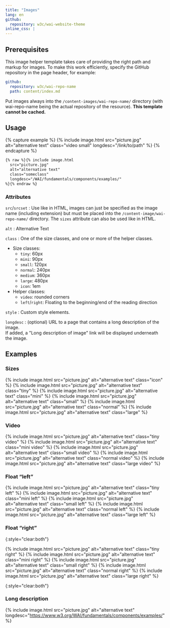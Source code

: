 ```yaml
---
title: "Images"
lang: en
github:
  repository: w3c/wai-website-theme
inline_css: |
---
```


## Prerequisites

This image helper template takes care of providing the right path and markup for images. To make this work efficiently, specify the GitHub repository in the page header, for example:

```yaml
github:
  repository: w3c/wai-repo-name
  path: content/index.md
```

Put images always into the `/content-images/wai-repo-name/` directory (with wai-repo-name being the actual repository of the resource). **This template cannot be cached.**

## Usage

{% capture example %}
{% include image.html src="picture.jpg" alt="alternative text" class="video small" longdesc="/link/to/path" %}
{% endcapture %}

```md
{% raw %}{% include image.html
  src="picture.jpg"
  alt="alternative text"
  class="someclass"
  longdesc="/WAI/fundamentals/components/examples/"
%}{% endraw %}
```

### Attributes

`src`/`srcset`
: Use like in HTML, images can just be specified as the image name (including extension) but must be placed into the `/content-image/wai-repo-name/` directory. The `sizes` attribute can also be used like in HTML.

`alt`
: Alternative Text

`class`
: One of the size classes, and one or more of the helper classes.
  - Size classes:
    + `tiny`: 60px
    + `mini`: 90px
    + `small`: 120px
    + `normal`: 240px
    + `medium`: 360px
    + `large`: 480px
    + `icon`: 1em
  - Helper classes:
    + `video`: rounded corners
    + `left`/`right`: Floating to the beginning/end of the reading direction

`style`
: Custom style elements.

`longdesc`
: (optional) URL to a page that contains a long description of the image.\
If added, a "Long description of image" link will be displayed underneath the image.


## Examples

### Sizes

{% include image.html src="picture.jpg" alt="alternative text" class="icon" %}
{% include image.html src="picture.jpg" alt="alternative text" class="tiny" %}
{% include image.html src="picture.jpg" alt="alternative text" class="mini" %}
{% include image.html src="picture.jpg" alt="alternative text" class="small" %}
{% include image.html src="picture.jpg" alt="alternative text" class="normal" %}
{% include image.html src="picture.jpg" alt="alternative text" class="large" %}

### Video

{% include image.html src="picture.jpg" alt="alternative text" class="tiny video" %}
{% include image.html src="picture.jpg" alt="alternative text" class="mini video" %}
{% include image.html src="picture.jpg" alt="alternative text" class="small video" %}
{% include image.html src="picture.jpg" alt="alternative text" class="normal video" %}
{% include image.html src="picture.jpg" alt="alternative text" class="large video" %}

### Float “left”

{% include image.html src="picture.jpg" alt="alternative text" class="tiny left" %}
{% include image.html src="picture.jpg" alt="alternative text" class="mini left" %}
{% include image.html src="picture.jpg" alt="alternative text" class="small left" %}
{% include image.html src="picture.jpg" alt="alternative text" class="normal left" %}
{% include image.html src="picture.jpg" alt="alternative text" class="large left" %}

### Float “right”
{:style="clear:both"}

{% include image.html src="picture.jpg" alt="alternative text" class="tiny right" %}
{% include image.html src="picture.jpg" alt="alternative text" class="mini right" %}
{% include image.html src="picture.jpg" alt="alternative text" class="small right" %}
{% include image.html src="picture.jpg" alt="alternative text" class="normal right" %}
{% include image.html src="picture.jpg" alt="alternative text" class="large right" %}

{:style="clear:both"}

### Long description

{% include image.html src="picture.jpg" alt="alternative text" longdesc="https://www.w3.org/WAI/fundamentals/components/examples/" %}
